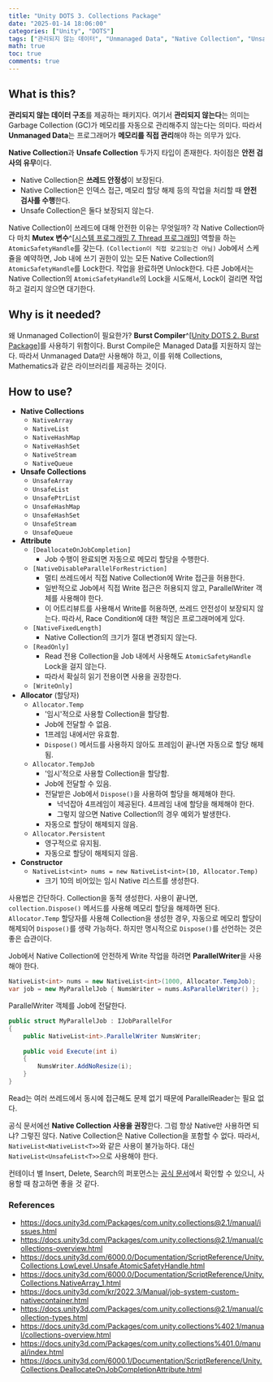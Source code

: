 ```yaml
---
title: "Unity DOTS 3. Collections Package"
date: "2025-01-14 18:06:00"
categories: ["Unity", "DOTS"]
tags: ["관리되지 않는 데이터", "Unmanaged Data", "Native Collection", "Unsafe Collection", "쓰레드 안정성", "Burst Compiler", "메모리 할당", "AtomicSafetyHandle"]
math: true
toc: true
comments: true
---
```


## What is this?

**관리되지 않는 데이터 구조**를 제공하는 패키지다. 여기서 **관리되지 않는다**는 의미는 Garbage Collection (GC)가 메모리를 자동으로 관리해주지 않는다는 의미다. 따라서 **Unmanaged Data**는 프로그래머가 **메모리를 직접 관리**해야 하는 의무가 있다.

**Native Collection**과 **Unsafe Collection** 두가지 타입이 존재한다. 차이점은 **안전 검사의 유무**이다.

- Native Collection은 **쓰레드 안정성**이 보장된다.
- Native Collection은 인덱스 접근, 메모리 할당 해제 등의 작업을 처리할 때 **안전 검사를 수행**한다.
- Unsafe Collection은 둘다 보장되지 않는다.

Native Collection이 쓰레드에 대해 안전한 이유는 무엇일까? 각 Native Collection마다 마치 **Mutex 변수**^[[시스템 프로그래밍 7. Thread 프로그래밍](https://qlsjtmek2.github.io/posts/%EC%8B%9C%EC%8A%A4%ED%85%9C-%ED%94%84%EB%A1%9C%EA%B7%B8%EB%9E%98%EB%B0%8D-7-Thread-%ED%94%84%EB%A1%9C%EA%B7%B8%EB%9E%98%EB%B0%8D/)] 역할을 하는 `AtomicSafetyHandle`를 갖는다. `(Collection이 직접 갖고있는건 아님)` Job에서 스케쥴을 예약하면, Job 내에 쓰기 권한이 있는 모든 Native Collection의 `AtomicSafetyHandle`를 Lock한다. 작업을 완료하면 Unlock한다. 다른 Job에서는 Native Collection의 `AtomicSafetyHandle`의 Lock을 시도해서, Lock이 걸리면 작업하고 걸리지 않으면 대기한다.

## Why is it needed?

왜 Unmanaged Collection이 필요한가? **Burst Compiler**^[[Unity DOTS 2. Burst Package](https://qlsjtmek2.github.io/posts/Unity-DOTS-2-Burst-Package/)]를 사용하기 위함이다. Burst Compile은 Managed Data를 지원하지 않는다. 따라서 Unmanaged Data만 사용해야 하고, 이를 위해 Collections, Mathematics과 같은 라이브러리를 제공하는 것이다.

## How to use?

- **Native Collections**
	- `NativeArray`
	- `NativeList`
	- `NativeHashMap`
	- `NativeHashSet`
	- `NativeStream`
	- `NativeQueue`
- **Unsafe Collections**
	- `UnsafeArray`
	- `UnsafeList`
	- `UnsafePtrList`
	- `UnsafeHashMap`
	- `UnsafeHashSet`
	- `UnsafeStream`
	- `UnsafeQueue`
- **Attribute**
	- `[DeallocateOnJobCompletion]`
		- Job 수행이 완료되면 자동으로 메모리 할당을 수행한다.
	- `[NativeDisableParallelForRestriction]`
		- 멀티 쓰레드에서 직접 Native Collection에 Write 접근을 허용한다.
		- 일반적으로 Job에서 직접 Write 접근은 허용되지 않고, ParallelWriter 객체를 사용해야 한다.
		- 이 어트리뷰트를 사용해서 Write를 허용하면, 쓰레드 안전성이 보장되지 않는다. 따라서, Race Condition에 대한 책임은 프로그래머에게 있다.
	- `[NativeFixedLength]`
		- Native Collection의 크기가 절대 변경되지 않는다.
	- `[ReadOnly]`
		- Read 전용 Collection을 Job 내에서 사용해도 `AtomicSafetyHandle` Lock을 걸지 않는다.
		- 따라서 확실히 읽기 전용이면 사용을 권장한다.
	- `[WriteOnly]`
- **Allocator** (할당자)
	- `Allocator.Temp`
		- '임시'적으로 사용할 Collection을 할당함.
		- Job에 전달할 수 없음.
		- 1프레임 내에서만 유효함.
		- `Dispose()` 메서드를 사용하지 않아도 프레임이 끝나면 자동으로 할당 해제됨.
	- `Allocator.TempJob`
		- '임시'적으로 사용할 Collection을 할당함.
		- Job에 전달할 수 있음.
		- 전달받은 Job에서 `Dispose()`을 사용하여 할당을 해제해야 한다.
			- 넉넉잡아 4프레임이 제공된다. 4프레임 내에 할당을 해제해야 한다.
			- 그렇지 않으면 Native Collection의 경우 예외가 발생한다.
		- 자동으로 할당이 해제되지 않음.
	- `Allocator.Persistent`
		- 영구적으로 유지됨.
		- 자동으로 할당이 해제되지 않음.
- **Constructor**
	- `NativeList<int> nums = new NativeList<int>(10, Allocator.Temp)`
		- 크기 10의 비어있는 임시 Native 리스트를 생성한다.

사용법은 간단하다. Collection을 동적 생성한다. 사용이 끝나면, `collection.Dispose()` 메서드를 사용해 메모리 할당을 해제하면 된다. `Allocator.Temp` 할당자를 사용해 Collection을 생성한 경우, 자동으로 메모리 할당이 해제되어 `Dispose()`를 생략 가능하다. 하지만 명시적으로 `Dispose()`를 선언하는 것은 좋은 습관이다.

Job에서 Native Collection에 안전하게 Write 작업을 하려면 **ParallelWriter**을 사용해야 한다.

```c#
NativeList<int> nums = new NativeList<int>(1000, Allocator.TempJob);
var job = new MyParallelJob { NumsWriter = nums.AsParallelWriter() };
```

ParallelWriter 객체를 Job에 전달한다.

```c#
public struct MyParallelJob : IJobParallelFor 
{
    public NativeList<int>.ParallelWriter NumsWriter;
    
    public void Execute(int i)
    {
        NumsWriter.AddNoResize(i); 
    } 
}
```

Read는 여러 쓰레드에서 동시에 접근해도 문제 없기 때문에 ParallelReader는 필요 없다.

공식 문서에선 **Native Collection 사용을 권장**한다. 그럼 항상 Native만 사용하면 되냐? 그렇진 않다. Native Collection은 Native Collection을 포함할 수 없다. 따라서, `NativeList<NativeList<T>>`와 같은 사용이 불가능하다. 대신 `NativeList<UnsafeList<T>>`으로 사용해야 한다. 

컨테이너 별 Insert, Delete, Search의 퍼포먼스는 [공식 문서](https://docs.unity3d.com/Packages/com.unity.collections@2.1/manual/performance-comparison-containers.html)에서 확인할 수 있으니, 사용할 때 참고하면 좋을 것 같다.

### References

- <https://docs.unity3d.com/Packages/com.unity.collections@2.1/manual/issues.html>
- <https://docs.unity3d.com/Packages/com.unity.collections@2.1/manual/collections-overview.html>
- <https://docs.unity3d.com/6000.0/Documentation/ScriptReference/Unity.Collections.LowLevel.Unsafe.AtomicSafetyHandle.html>
- <https://docs.unity3d.com/6000.0/Documentation/ScriptReference/Unity.Collections.NativeArray_1.html>
- <https://docs.unity3d.com/kr/2022.3/Manual/job-system-custom-nativecontainer.html>
- <https://docs.unity3d.com/Packages/com.unity.collections@2.1/manual/collection-types.html>
- <https://docs.unity3d.com/Packages/com.unity.collections%402.1/manual/collections-overview.html>
- <https://docs.unity3d.com/Packages/com.unity.collections%401.0/manual/index.html>
- <https://docs.unity3d.com/6000.1/Documentation/ScriptReference/Unity.Collections.DeallocateOnJobCompletionAttribute.html>